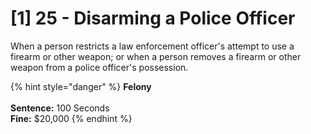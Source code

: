 # \[1] 25 - Disarming a Police Officer

When a person restricts a law enforcement officer's attempt to use a firearm or other weapon; or when a person removes a firearm or other weapon from a police officer's possession.&#x20;

{% hint style="danger" %}
**Felony**\
\
**Sentence:** 100 Seconds\
**Fine:** $20,000
{% endhint %}
